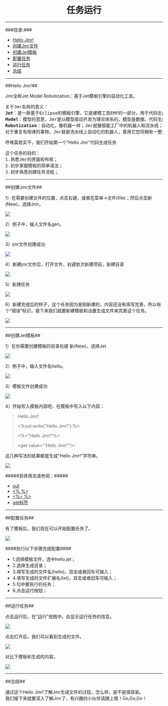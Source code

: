 # <div align="center">任务运行</div> #

----------

###目录:###

* [Hello Jmr!](#1)
* [创建Jmr文件](#2)
* [创建Jet模板](#3)
* [配置任务](#4)
* [运行任务](#5)
* [总结](#6)

----------

##<span id="1">Hello Jmr!</span>##

Jmr全称Jet Model Robotization：基于Jet模板引擎的自动化工具。

<pre>
关于Jmr名称的意义：
<b>Jet</b>：是一款基于Eclipse的模板引擎，它是建模工具EMF的一部分，用于代码生成。
<b>Model</b>：模型的意思，Jmr是以模型驱动开发为理论体系的，模型是数据，代码生成的本质就是“数据+模板”。
<b>Robotization</b>：自动化，像机器一样；Jmr就像智能工厂中的机器人和流水线；
对于重复有规律的事物，Jmr就是流水线上自动化的机器人，善用它您将拥有一整套智能的流水线。
</pre>

呼唤莫若实干，我们开始第一个“Hello Jmr”代码生成任务
    
<pre>
这个任务的目的：
1.熟悉Jmr的界面和布局；
2.初步掌握模板的简单语法；
3.初步熟悉创建任务流程；
</pre>

----------

##<span id="2">创建Jmr文件</span>##

1）在需要创建文件的位置，点击右键，或者在菜单->文件(file)；然后点击新(New)，选择Jmr。

![](image/new_jmr_file.png)

2）例子中，输入文件名gen。

![](image/new_jmr_file_name.png)

3）jmr文件创建成功

![](image/new_jmr_file_result.png)

4）新建jmr文件后，打开文件，右键依次新建项目，新建目录

![](image/new_project_task.png)

5）新建任务

![](image/new_task.png)

6）新建完成后的样子，这个任务因为是刚新建的，内容还没有填写完善，所以有个“错误”标识，接下来我们就要新建模板和设置生成文件来完善这个任务。

![](image/new_task_show.png)

----------

##<span id="3">创建Jet模板</span>##

1）在你需要创建模板的目录右键 新(New)，选择Jet

![](image/new_jet_file.png)

2）例子中，输入文件名hello。

![](image/new_jet_file_name.png)

3）模板文件创建成功

![](image/new_jet_show.png)

4）开始写入模板内容吧，在模板中写入以下内容：

>  Hello Jmr!
> 
> <%out.write("Hello Jmr!");%>
>  
> <%="Hello Jmr!"%>
>  
> <get value=&quot;'Hello Jmr!'"/>


这几种写法的结果都是生成"Hello Jmr!"字符串。

![](image/hello_jmr_content.png)

#####具体用法请参阅：#####
* <a href="out.html">out</a>
* <a href="script-script.html"><% %></a>
* <a href="script-expression.html"><%= %></a>
* <a href="tag-get.html">get标签</a>

----------

##<span id="4">配置任务</span>##

有了模板后，我们现在可以开始配置任务了。


![](image/new_jet_task.png)

####执行以下步骤完成配置####

* 1.选择模板文件，选中hello.jet；
* 2.选择生成目录；
* 3.填写生成的文件名(hello)，双击或者回车可输入；
* 4.填写生成的文件扩展名(txt)，双击或者回车可输入；
* 5.勾中要执行的任务；
* 6.点击运行按钮；

----------

##<span id="5">运行任务</span>##

点击运行后，在“运行”视图中，会显示运行任务的信息。

![](image/new_jet_runner_view.png)

点击打开后，我们可以看到生成的文件。

![](image/new_jet_result.png)

对比下模板和生成的内容。

![](image/new_jet_compare.png)


----------

##<span id="6">总结</span>##

通过这个Hello Jmr!了解Jmr生成文件的过程，怎么样，是不是很容易。  
我们接下来就要深入了解Jmr了，有兴趣的小伙伴请跟上哦！Go,Go,Go！